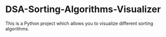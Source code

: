 # DSA-Sorting-Algorithms-Visualizer
This is a Python project which allows you to visualize different sorting algorithms. 
